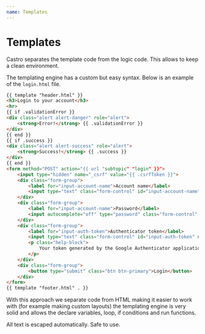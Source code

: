 ```yaml
---
name: Templates
---
```


# Templates

Castro separates the template code from the logic code. This allows to keep a clean environment.

The templating engine has a custom but easy syntax. Below is an example of the `login.html` file.

```html
{{ template "header.html" }}
<h3>Login to your account</h3>
<hr>
{{ if .validationError }}
<div class="alert alert-danger" role="alert">
    <strong>Error!</strong> {{ .validationError }}
</div>
{{ end }}
{{ if .success }}
<div class="alert alert-success" role="alert">
    <strong>Success!</strong> {{ .success }}
</div>
{{ end }}
<form method="POST" action="{{ url "subtopic" "login" }}">
    <input type="hidden" name="_csrf" value="{{ .csrfToken }}">
    <div class="form-group">
        <label for="input-account-name">Account name</label>
        <input type="text" class="form-control" id="input-account-name" name="account-name" placeholder="Account name">
    </div>
    <div class="form-group">
        <label for="input-account-name">Password</label>
        <input autocomplete="off" type="password" class="form-control" id="input-password" name="password" placeholder="Password">
    </div>
    <div class="form-group">
        <label for="input-auth-token">Authenticator token</label>
        <input type="text" class="form-control" id="input-auth-token" name="token" placeholder="Authenticator token">
        <p class="help-block">
            Your token generated by the Google Authenticator application. Only required if your account uses two-factor
        </p>
    </div>
    <div class="form-group">
        <button type="submit" class="btn btn-primary">Login</button>
    </div>
</form>
{{ template "footer.html" . }} 
```

With this approach we separate code from HTML making it easier to work with (for example making custom layouts) the templating engine is very solid and allows the declare variables, loop, if conditions and run functions.

All text is escaped automatically. Safe to use.